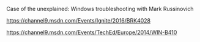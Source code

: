 Case of the unexplained: Windows troubleshooting with Mark Russinovich

https://channel9.msdn.com/Events/Ignite/2016/BRK4028

https://channel9.msdn.com/Events/TechEd/Europe/2014/WIN-B410
